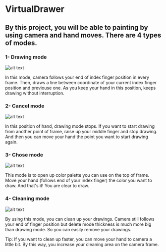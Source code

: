 # VirtualDrawer

## By this project, you will be able to painting by using camera and hand moves. There are 4 types of modes.

### 1- Drawing mode 

![alt text](https://github.com/furkanozerdem/VirtualDrawer/blob/main/hands/drawing.PNG)

In this mode, camera follows your end of index finger position in every frame. Then, draws a line between coordinate of your current index finger position and previouse one.
As you keep your hand in this position, keeps drawing without interruption.


### 2- Cancel mode


![alt text](https://github.com/furkanozerdem/VirtualDrawer/blob/main/hands/cancel.PNG)

In this position of hand, drawing mode stops. If you want to start drawing from another point of frame, raise up your middle finger and stop drawing.
And then you can move your hand the point you want to start drawing again.



### 3- Chose mode

![alt text](https://github.com/furkanozerdem/VirtualDrawer/blob/main/hands/choose.png)

This mode is to open up color palette you can use on the top of frame. Move your hand (follows end of your index finger) the color you want to draw. And that's it! You are clear to draw. 


### 4- Cleaning mode

![alt text](https://github.com/furkanozerdem/VirtualDrawer/blob/main/hands/cleaning.PNG)

By using this mode, you can clean up your drawings. Camera still follows your end of finger position but delete mode thickness is much more big than drawing mode.
So you can easily remove your drawings.

Tip: If you want to clean up faster, you can move your hand to camera a little bit. By this way, you increase your cleaning area on the camera frame.

